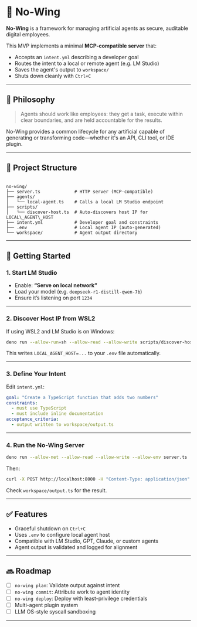 # 🦈 No-Wing

**No-Wing** is a framework for managing artificial agents as secure, auditable digital employees.

This MVP implements a minimal **MCP-compatible server** that:
- Accepts an `intent.yml` describing a developer goal
- Routes the intent to a local or remote agent (e.g. LM Studio)
- Saves the agent's output to `workspace/`
- Shuts down cleanly with `Ctrl+C`

---

## 🧠 Philosophy

> Agents should work like employees: they get a task, execute within clear boundaries, and are held accountable for the results.

No-Wing provides a common lifecycle for any artificial capable of generating or transforming code—whether it's an API, CLI tool, or IDE plugin.

---

## 🧱 Project Structure

```

no-wing/
├── server.ts             # HTTP server (MCP-compatible)
├── agents/
│   └── local-agent.ts    # Calls a local LM Studio endpoint
├── scripts/
│   └── discover-host.ts  # Auto-discovers host IP for LOCAL\_AGENT\_HOST
├── intent.yml            # Developer goal and constraints
├── .env                  # Local agent IP (auto-generated)
└── workspace/            # Agent output directory

````

---

## 🚀 Getting Started

### 1. Start LM Studio
- Enable: **“Serve on local network”**
- Load your model (e.g. `deepseek-r1-distill-qwen-7b`)
- Ensure it’s listening on port `1234`

---

### 2. Discover Host IP from WSL2

If using WSL2 and LM Studio is on Windows:

```bash
deno run --allow-run=sh --allow-read --allow-write scripts/discover-host.ts
````

This writes `LOCAL_AGENT_HOST=...` to your `.env` file automatically.

---

### 3. Define Your Intent

Edit `intent.yml`:

```yaml
goal: "Create a TypeScript function that adds two numbers"
constraints:
  - must use TypeScript
  - must include inline documentation
acceptance_criteria:
  - output written to workspace/output.ts
```

---

### 4. Run the No-Wing Server

```bash
deno run --allow-net --allow-read --allow-write --allow-env server.ts
```

Then:

```bash
curl -X POST http://localhost:8000 -H "Content-Type: application/json" -d '{}'
```

Check `workspace/output.ts` for the result.

---

## ✅ Features

* Graceful shutdown on `Ctrl+C`
* Uses `.env` to configure local agent host
* Compatible with LM Studio, GPT, Claude, or custom agents
* Agent output is validated and logged for alignment

---

## 🔜 Roadmap

* [ ] `no-wing plan`: Validate output against intent
* [ ] `no-wing commit`: Attribute work to agent identity
* [ ] `no-wing deploy`: Deploy with least-privilege credentials
* [ ] Multi-agent plugin system
* [ ] LLM OS-style syscall sandboxing

---